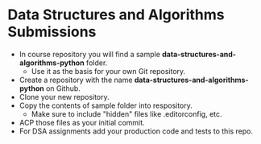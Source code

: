 # Data Structures and Algorithms Submissions

- In course repository you will find a sample **data-structures-and-algorithms-python** folder.
  - Use it as the basis for your own Git repository.
- Create a repository with the name **data-structures-and-algorithms-python** on Github.
- Clone your new repository.
- Copy the contents of sample folder into respository.
  - Make sure to include "hidden" files like .editorconfig, etc.
- ACP those files as your initial commit.
- For DSA assignments add your production code and tests to this repo.
